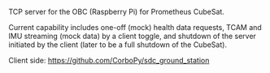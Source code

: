 TCP server for the OBC (Raspberry Pi) for Prometheus CubeSat.

Current capability includes one-off (mock) health data requests, TCAM and IMU streaming (mock data) by a client toggle, and shutdown of the server initiated by the client (later to be a full shutdown of the CubeSat).

Client side: https://github.com/CorboPy/sdc_ground_station
